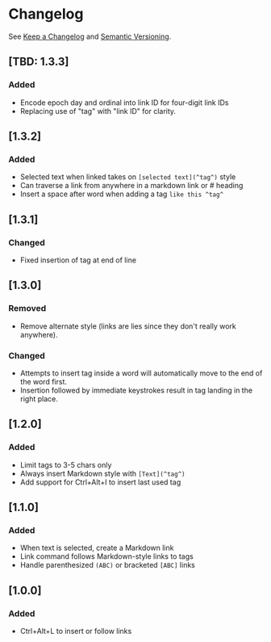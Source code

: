 # Changelog

See [Keep a Changelog](https://keepachangelog.com/en/1.0.0/) and [Semantic Versioning](https://semver.org/spec/v2.0.0.html).

## [TBD: 1.3.3]
### Added
- Encode epoch day and ordinal into link ID for four-digit link IDs
- Replacing use of "tag" with "link ID" for clarity.

## [1.3.2]
### Added
- Selected text when linked takes on `[selected text](^tag^)` style
- Can traverse a link from anywhere in a markdown link or # heading
- Insert a space after word when adding a tag `like this ^tag^`

## [1.3.1]
### Changed
- Fixed insertion of tag at end of line

## [1.3.0]
### Removed
- Remove alternate style (links are lies since they don't really work anywhere).

### Changed
- Attempts to insert tag inside a word will automatically move to the end of the word first.
- Insertion followed by immediate keystrokes result in tag landing in the right place.

## [1.2.0]
### Added
- Limit tags to 3-5 chars only
- Always insert Markdown style with `[Text](^tag^)`
- Add support for Ctrl+Alt+I to insert last used tag

## [1.1.0]
### Added
- When text is selected, create a Markdown link
- Link command follows Markdown-style links to tags
- Handle parenthesized `(ABC)` or bracketed `[ABC]` links

## [1.0.0]
### Added
- Ctrl+Alt+L to insert or follow links
